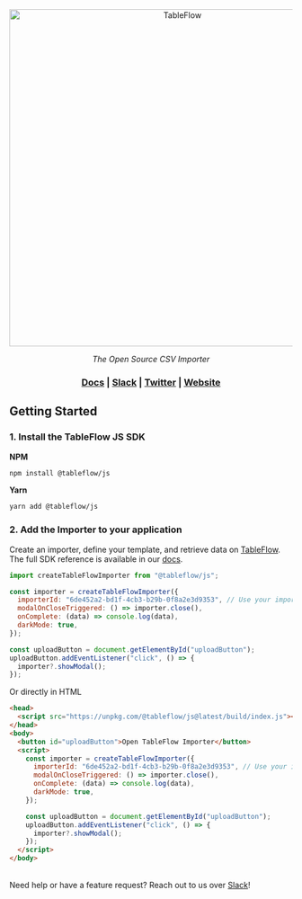 <div align="center">
<a href="https://tableflow.com"><img src="https://tableflow-assets-cdn.s3.amazonaws.com/TableFlow-readme-header.png" width="600" alt="TableFlow"></a>

<em>The Open Source CSV Importer</em>

<h3>
    <a href="https://tableflow.com/docs">Docs</a> |
    <a href="https://join.slack.com/t/tableflow/shared_invite/zt-1psu47idh-vnItf_BaWcIWih8flGZ0fw">Slack</a> |
    <a href="https://twitter.com/tableflow">Twitter</a> |
    <a href="https://tableflow.com">Website</a> 
</h3>

</div>

## Getting Started

### 1. Install the TableFlow JS SDK

**NPM**

```bash
npm install @tableflow/js
```

**Yarn**

```bash
yarn add @tableflow/js
```

### 2. Add the Importer to your application

Create an importer, define your template, and retrieve data on [TableFlow](https://app.tableflow.com/importers).
\
The full SDK reference is available in our [docs](https://tableflow.com/docs/sdk-reference/javascript).

```javascript
import createTableFlowImporter from "@tableflow/js";

const importer = createTableFlowImporter({
  importerId: "6de452a2-bd1f-4cb3-b29b-0f8a2e3d9353", // Use your importer ID from https://app.tableflow.com/importers
  modalOnCloseTriggered: () => importer.close(),
  onComplete: (data) => console.log(data),
  darkMode: true,
});

const uploadButton = document.getElementById("uploadButton");
uploadButton.addEventListener("click", () => {
  importer?.showModal();
});
```

Or directly in HTML

```html
<head>
  <script src="https://unpkg.com/@tableflow/js@latest/build/index.js"></script>
</head>
<body>
  <button id="uploadButton">Open TableFlow Importer</button>
  <script>
    const importer = createTableFlowImporter({
      importerId: "6de452a2-bd1f-4cb3-b29b-0f8a2e3d9353", // Use your importer ID from https://app.tableflow.com/importers
      modalOnCloseTriggered: () => importer.close(),
      onComplete: (data) => console.log(data),
      darkMode: true,
    });

    const uploadButton = document.getElementById("uploadButton");
    uploadButton.addEventListener("click", () => {
      importer?.showModal();
    });
  </script>
</body>
```

\
Need help or have a feature request? Reach out to us over [Slack](https://join.slack.com/t/tableflow/shared_invite/zt-1psu47idh-vnItf_BaWcIWih8flGZ0fw)!
